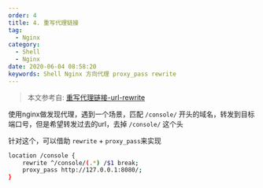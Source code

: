 ```yaml
---
order: 4
title: 4. 重写代理链接
tag:
  - Nginx
category:
  - Shell
  - Nginx
date: 2020-06-04 08:58:20
keywords: Shell Nginx 方向代理 proxy_pass rewrite
---
```


> 本文参考自: [重写代理链接-url-rewrite](https://xuexb.github.io/learn-nginx/example/proxy_pass.html#%E9%87%8D%E5%86%99%E4%BB%A3%E7%90%86%E9%93%BE%E6%8E%A5-url-rewrite)

使用nginx做发现代理，遇到一个场景，匹配 `/console/` 开头的域名，转发到目标端口号，但是希望转发过去的url，去掉 `/console/` 这个头

针对这个，可以借助 `rewrite` + `proxy_pass`来实现

```bash
location /console {
	rewrite ^/console/(.*) /$1 break;
	proxy_pass http://127.0.0.1:8080/;
}
```

